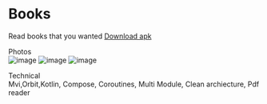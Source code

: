 # Books
Read books that you wanted [Download apk](https://github.com/Theultimatecreator/Books/releases/download/v1.0/app-debug.apk)

Photos                         
![image](https://github.com/user-attachments/assets/7df41b0e-393c-4ba8-a1b9-e6764c9fb2b7)
![image](https://github.com/user-attachments/assets/a6f4872a-5b7c-43ac-a5b2-a597c62f8070)
![image](https://github.com/user-attachments/assets/4e6d302b-a2b1-4b5c-8fb8-4f5e39b9ec6b)


Technical                                                         
Mvi,Orbit,Kotlin, Compose, Coroutines, Multi Module, Clean archiecture, Pdf reader

